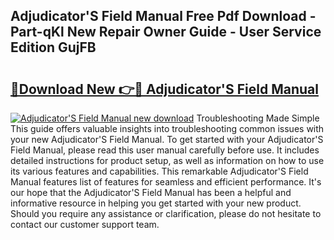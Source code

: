 ## Adjudicator'S Field Manual Free Pdf Download - Part-qKl New Repair Owner Guide - User Service Edition GujFB

# <h2><a href="http://cf19381.oget.top/?id=Adjudicator%27S+Field+Manual">🔗Download New 👉🔴 Adjudicator'S Field Manual</a></h2>

[![Adjudicator'S Field Manual new download](https://i.imgur.com/5g1atiW.png)](http://cf19381.oget.top/?id=Adjudicator%27S+Field+Manual)
Troubleshooting Made Simple This guide offers valuable insights into troubleshooting common issues with your new Adjudicator'S Field Manual. To get started with your Adjudicator'S Field Manual, please read this user manual carefully before use. It includes detailed instructions for product setup, as well as information on how to use its various features and capabilities. This remarkable Adjudicator'S Field Manual features list of features for seamless and efficient performance. It's our hope that the Adjudicator'S Field Manual has been a helpful and informative resource in helping you get started with your new product. Should you require any assistance or clarification, please do not hesitate to contact our customer support team.
